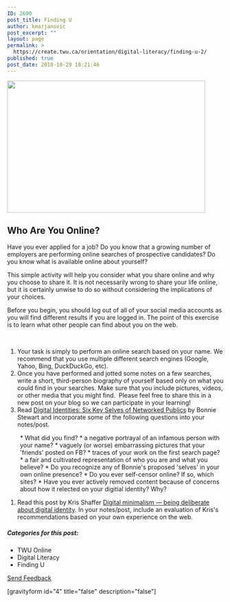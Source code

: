 ```yaml
---
ID: 2690
post_title: Finding U
author: kmarjanovic
post_excerpt: ""
layout: page
permalink: >
  https://create.twu.ca/orientation/digital-literacy/finding-u-2/
published: true
post_date: 2018-10-29 18:21:46
---
```

<img class="alignleft wp-image-2692" src="http://create.twu.ca/orientation/files/2018/10/binary-1327493_1920.jpg" alt="" width="461" height="307" />
<h2>Who Are You Online?</h2>
Have you ever applied for a job? Do you know that a growing number of employers are performing online searches of prospective candidates? Do you know what is available online about yourself?

This simple activity will help you consider what you share online and why you choose to share it. It is not necessarily wrong to share your life online, but it is certainly unwise to do so without considering the implications of your choices.

Before you begin, you should log out of all of your social media accounts as you will find different results if you are logged in. The point of this exercise is to learn what other people can find about you on the web.

&nbsp;
<ol>
 	<li>Your task is simply to perform an online search based on your name. We recommend that you use multiple different search engines (Google, Yahoo, Bing, DuckDuckGo, etc).</li>
 	<li>Once you have performed and jotted some notes on a few searches, write a short, third-person biography of yourself based only on what you could find in your searches. Make sure that you include pictures, videos, or other media that you might find.  Please feel free to share this in a new post on your blog so we can participate in your learning!</li>
 	<li>Read <a href="http://theory.cribchronicles.com/2012/05/06/digital-identities-six-key-selves/">Digital Identities: Six Key Selves of Networked Publics</a> by Bonnie Stewart and incorporate some of the following questions into your notes/post.</li>
</ol>
<p style="padding-left: 30px;">* What did you find?
* a negative portrayal of an infamous person with your name?
* vaguely (or worse) embarrassing pictures that your 'friends' posted on FB?
* traces of your work on the first search page?
* a fair and cultivated representation of who you are and what you believe?
* Do you recognize any of Bonnie's proposed 'selves' in your own online presence?
* Do you ever self-censor online? If so, which sites?
* Have you ever actively removed content because of concerns about how it relected on your digitial identity? Why?</p>

<ol>
 	<li>Read this post by Kris Shaffer <a href="https://pushpullfork.com/digital-minimalism-being-deliberate-about-digital-identity/">Digital minimalism ― being deliberate about digital identity</a>. In your notes/post, include an evaluation of Kris's recommendations based on your own experience on the web.</li>
</ol>
<h5>Categories for this post:</h5>
<ul>
 	<li>TWU Online</li>
 	<li>Digital Literacy</li>
 	<li>Finding U</li>
</ul>
<!--themify_builder_static--><a href="#" data-behavior="toggle" data-label="Send Feedback" data-lesslabel="NVM" data-hover="light-green" data-remove="green"> Send Feedback </a>

[gravityform id="4" title="false" description="false"]

<!--/themify_builder_static-->